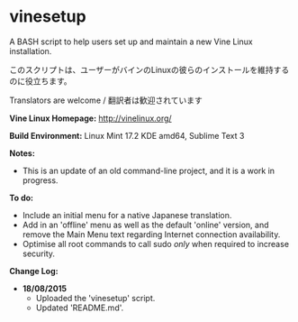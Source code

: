 # vinesetup
A BASH script to help users set up and maintain a new Vine Linux installation.

このスクリプトは、ユーザーがバインのLinuxの彼らのインストールを維持するのに役立ちます。

Translators are welcome / 翻訳者は歓迎されています

**Vine Linux Homepage:** http://vinelinux.org/

**Build Environment:** Linux Mint 17.2 KDE amd64, Sublime Text 3

**Notes:**
- This is an update of an old command-line project, and it is a work in progress.

**To do:**
- Include an initial menu for a native Japanese translation.
- Add in an 'offline' menu as well as the default 'online' version, and remove the Main Menu text regarding Internet connection availability.
- Optimise all root commands to call sudo *only* when required to increase security.

**Change Log:**
- **18/08/2015**
	- Uploaded the 'vinesetup' script.
	- Updated 'README.md'.